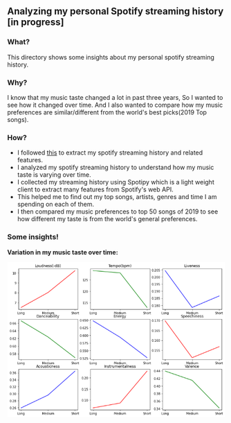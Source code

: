 ## Analyzing my personal Spotify streaming history [in progress]

### What?
This directory shows some insights about my personal spotify streaming history.

### Why?
I know that my music taste changed a lot in past three years, So I wanted to see how it changed over time. And I also wanted to compare how my music preferences are 
similar/different from the world's best picks(2019 Top songs).

### How?
- I followed [this](https://github.com/vlad-ds/spoty-records) to extract my spotify streaming history and related features.
- I analyzed my spotify streaming history to understand how my music taste is varying over time.
- I collected my streaming history using Spotipy which is a light weight client to extract many features from Spotify's web API.
- This helped me to find out my top songs, artists, genres and time I am spending on each of them.
- I then compared my music preferences to top 50 songs of 2019 to see how different my taste is from the world's general preferences.

### Some insights!

**Variation in my music taste over time:**


![variation](images/variation.png)
